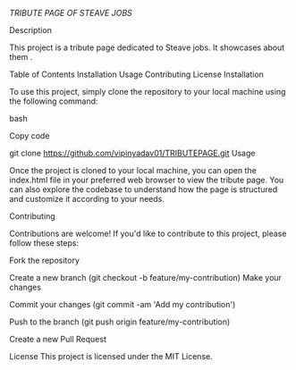 *TRIBUTE PAGE OF STEAVE JOBS*


Description

This project is a tribute page dedicated to Steave jobs. It showcases about them .

Table of Contents
Installation
Usage
Contributing
License
Installation


To use this project, simply clone the repository to your local machine using the following command:

bash


Copy code

git clone https://github.com/vipinyadav01/TRIBUTEPAGE.git
Usage

Once the project is cloned to your local machine, you can open the index.html file in your preferred web browser to view the tribute page. You can also explore the codebase to understand how the page is structured and customize it according to your needs.

Contributing

Contributions are welcome! If you'd like to contribute to this project, please follow these steps:

Fork the repository

Create a new branch (git checkout -b feature/my-contribution)
Make your changes

Commit your changes (git commit -am 'Add my contribution')

Push to the branch (git push origin feature/my-contribution)

Create a new Pull Request


License
This project is licensed under the MIT License.
